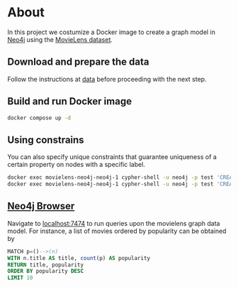 # About
In this project we costumize a Docker image to create a graph model in [Neo4j](https://neo4j.com) using the [MovieLens dataset](https://grouplens.org/datasets/movielens/).

## Download and prepare the data
Follow the instructions at [data](data) before proceeding with the next step.

## Build and run Docker image
```bash
docker compose up -d
```

## Using constrains 
You can also specify unique constraints that guarantee uniqueness of a certain property on nodes with a specific label.
```bash
docker exec movielens-neo4j-neo4j-1 cypher-shell -u neo4j -p test 'CREATE CONSTRAINT ON (n:User) ASSERT n.userId IS UNIQUE'
docker exec movielens-neo4j-neo4j-1 cypher-shell -u neo4j -p test 'CREATE CONSTRAINT ON (n:Movie) ASSERT n.movieId IS UNIQUE'
```

## [Neo4j Browser](http://localhost:7474)
Navigate to [localhost:7474](http://localhost:7474) to run queries upon the movielens graph data model. For instance, a list of movies ordered by popularity can be obtained by
```sql
MATCH p=()-->(n)
WITH n.title AS title, count(p) AS popularity
RETURN title, popularity
ORDER BY popularity DESC
LIMIT 10
```